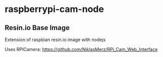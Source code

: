 # raspberrypi-cam-node
## Resin.io Base Image

Extension of raspbian resin.io image with nodejs

Uses RPICamera: https://github.com/NiklasMerz/RPi_Cam_Web_Interface
